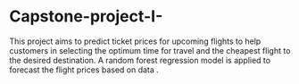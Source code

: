 # Capstone-project-I-
This project aims to predict ticket prices for upcoming flights to help customers in selecting the optimum time for travel and the cheapest flight to the desired destination. A random forest regression model is applied to forecast the flight prices based on data .
